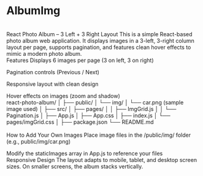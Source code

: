 # AlbumImg
<br/>
React Photo Album – 3 Left + 3 Right Layout
This is a simple React-based photo album web application. It displays images in a 3-left, 3-right column layout per page, supports pagination, and features clean hover effects to mimic a modern photo album.
<br/>
Features
Displays 6 images per page (3 on left, 3 on right)

 Pagination controls (Previous / Next)

 Responsive layout with clean design

 Hover effects on images (zoom and shadow)
 <br/>
 react-photo-album/
│
├── public/
│   └── img/
│       └── car.png (sample image used)
│
├── src/
│   ├── pages/
│   │   ├── ImgGrid.js
│   │   └── Pagination.js
│   ├── App.js
│   ├── App.css
│   ├── index.js
│   └── pages/imgGrid.css
│
├── package.json
└── README.md
<br/>
<br/>
How to Add Your Own Images
Place image files in the /public/img/ folder (e.g., public/img/car.png)

Modify the staticImages array in App.js to reference your files
<br/>
 Responsive Design
The layout adapts to mobile, tablet, and desktop screen sizes. On smaller screens, the album stacks vertically.


